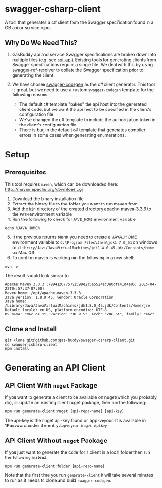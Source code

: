 # swagger-csharp-client

A tool that generates a c# client from the Swagger specification found in a GB api or service repo.

## Why Do We Need This?

1. GasBuddy api and service Swagger specifications are broken down into multiple files (e.g. see [poi-api](https://github.com/gas-buddy/poi-api/tree/master/api)).  Existing tools for generating clients from Swagger specifications require a single file.  We deal with this by using [swagger-ref-resolver](https://github.com/gas-buddy/swagger-ref-resolver) to collate the Swagger specification prior to generating the client.

2. We have chosen [swagger-codegen](https://github.com/swagger-api/swagger-codegen) as the c# client generator.  This tool is great, but we need to use a custom `swagger-codegen` template for the following reasons:

    * The default c# template "bakes" the api host into the generated client code, but we want the api host to be specified in the client's
    configuration file.
    * We've changed the c# template to include the authorization token in the client's configuration file.
    * There is bug in the default c# template that generates compiler errors in some cases when generating enumerations.

# Setup

## Prerequisites

This tool requires `maven`, which can be downloaded here: http://maven.apache.org/download.cgi

1. Download the binary installation file
2. Extract the binary file to the folder you want to run maven from
3. Add the `bin` directory of the created directory apache-maven-3.3.9 to the `PATH` environment variable
4. Run the following to check for `JAVE_HOME` environment variable

```
echo %JAVA_HOME%
```

5. If the previous returns blank you need to create a JAVA_HOME environment variable to `C:\Program Files\Java\jdk1.7.0_51` on windows or `/Library/Java/JavaVirtualMachines/jdk1.8.0_45.jdk/Contents/Home` on Mac OS
6. To confirm maven is working run the following in a new shell:

```
mvn -v
```

The result should look similar to

```
Apache Maven 3.3.3 (7994120775791599e205a5524ec3e0dfe41d4a06; 2015-04-22T04:57:37-07:00)
Maven home: /opt/apache-maven-3.3.3
Java version: 1.8.0_45, vendor: Oracle Corporation
Java home: /Library/Java/JavaVirtualMachines/jdk1.8.0_45.jdk/Contents/Home/jre
Default locale: en_US, platform encoding: UTF-8
OS name: "mac os x", version: "10.8.5", arch: "x86_64", family: "mac"
```

## Clone and Install

```
git clone git@github.com:gas-buddy/swagger-csharp-client.git
cd swagger-csharp-client
npm install
```

# Generating an API Client

## API Client With `nuget` Package

If you want to generate a client to be available on nuget(which you probably do), or update an existing client nuget package, then run the following:

```
npm run generate-client:nuget [api-repo-name] [api-key]
```

The api-key is the nuget api-key found on app-veyour. It is available in 1Password under the entry `AppVeyour Nuget ApiKey`


## API Client Without `nuget` Package

If you just want to generate the code for a client in a local folder then run the following instead:
```
npm run generate-client:folder [api-repo-name]
```

Note that the first time you run `generate-client` it will take several minutes to run as it needs to clone and build `swagger-codegen`.
